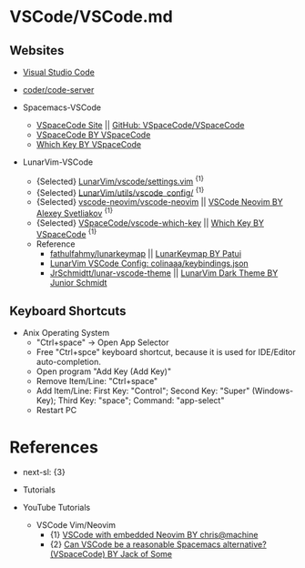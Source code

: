 # VSCode/VSCode.md

## Websites

* [Visual Studio Code](https://code.visualstudio.com/)
* [coder/code-server](https://github.com/coder/code-server)

* Spacemacs-VSCode
  * [VSpaceCode Site](https://vspacecode.github.io/) || [GitHub: VSpaceCode/VSpaceCode](https://github.com/VSpaceCode/VSpaceCode)
  * [VSpaceCode BY VSpaceCode](https://marketplace.visualstudio.com/items?itemName=VSpaceCode.vspacecode)
  * [Which Key BY VSpaceCode](https://marketplace.visualstudio.com/items?itemName=VSpaceCode.whichkey)

* LunarVim-VSCode
  * {Selected} [LunarVim/vscode/settings.vim](https://github.com/LunarVim/LunarVim/blob/4625145d0278d4a039e55c433af9916d93e7846a/vscode/settings.vim) <sup>{1}</sup>
  * {Selected} [LunarVim/utils/vscode_config/](https://github.com/LunarVim/LunarVim/tree/4625145d0278d4a039e55c433af9916d93e7846a/utils/vscode_config) <sup>{1}</sup>
  * {Selected} [vscode-neovim/vscode-neovim](https://github.com/vscode-neovim/vscode-neovim) || [VSCode Neovim BY Alexey Svetliakov](https://marketplace.visualstudio.com/items?itemName=asvetliakov.vscode-neovim) <sup>{1}</sup>
  * {Selected} [VSpaceCode/vscode-which-key](https://github.com/VSpaceCode/vscode-which-key) || [Which Key BY VSpaceCode](https://marketplace.visualstudio.com/items?itemName=VSpaceCode.whichkey) <sup>{1}</sup>
  * Reference
    * [fathulfahmy/lunarkeymap](https://github.com/fathulfahmy/lunarkeymap) || [LunarKeymap BY Patui](https://marketplace.visualstudio.com/items?itemName=fathulfahmy.lunarkeymap)
    * [LunarVim VSCode Config: colinaaa/keybindings.json](https://gist.github.com/colinaaa/3376dc543f1ca9b10ee3f99b98c4fe0e)
    * [JrSchmidtt/lunar-vscode-theme](https://github.com/JrSchmidtt/lunar-vscode-theme) || [LunarVim Dark Theme BY Junior Schmidt](https://marketplace.visualstudio.com/items?itemName=JuniorSchmidt.lunar-vscode-theme)

## Keyboard Shortcuts
* Anix Operating System  
  * "Ctrl+space" -> Open App Selector
  * Free "Ctrl+spce" keyboard shortcut, because it is used for IDE/Editor auto-completion.
  * Open program "Add Key (Add Key)"
  * Remove Item/Line: "Ctrl+space"
  * Add Item/Line: First Key: "Control"; Second Key: "Super" (Windows-Key); Third Key: "space"; Command: "app-select"
  * Restart PC

# References

* next-sl: {3}

* Tutorials

* YouTube Tutorials

  * VSCode Vim/Neovim
    * {1} [VSCode with embedded Neovim BY chris@machine](https://www.youtube.com/watch?v=g4dXZ0RQWdw)
    * {2} [Can VSCode be a reasonable Spacemacs alternative? (VSpaceCode) BY Jack of Some](https://www.youtube.com/watch?v=XW32lPcWOxg)
